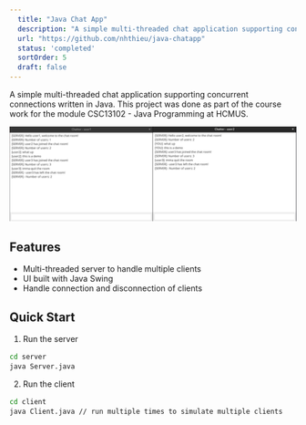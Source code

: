 ```yaml
---
  title: "Java Chat App"
  description: "A simple multi-threaded chat application supporting concurrent connections."
  url: "https://github.com/nhthieu/java-chatapp"
  status: 'completed'
  sortOrder: 5
  draft: false
---
```


A simple multi-threaded chat application supporting concurrent connections written in Java. This project was done as part of the course work for the module CSC13102 - Java Programming at HCMUS.

![thumbnail](../../assets/java-chatapp-1.png)

## Features

- Multi-threaded server to handle multiple clients
- UI built with Java Swing
- Handle connection and disconnection of clients

## Quick Start

1. Run the server

```bash
cd server
java Server.java
```

2. Run the client

```bash
cd client
java Client.java // run multiple times to simulate multiple clients
```
